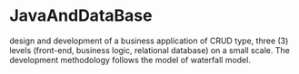 # JavaAndDataBase
design and development of a business application of CRUD type, three (3) levels (front-end, business logic, relational database) on a small scale. The development methodology follows the model of
waterfall model.
